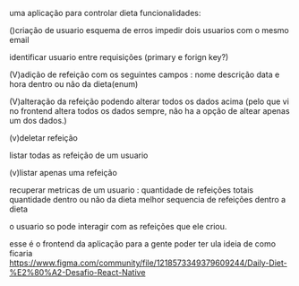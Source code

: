 uma aplicação para controlar dieta
funcionalidades:

()criação de usuario
     esquema de erros
     impedir dois usuarios com o mesmo email
     

identificar usuario entre requisições (primary e forign key?)

(V)adição de refeição com os seguintes campos :
     nome 
     descrição 
     data e hora 
     dentro ou não da dieta(enum)
      
(V)alteração da refeição podendo alterar todos os dados acima (pelo que vi no frontend altera todos os dados sempre, não ha a opção de altear apenas um dos dados.)


(v)deletar refeição

listar todas as refeição de um usuario

(v)listar apenas uma refeição

recuperar metricas de um usuario :
     quantidade de refeições totais
     quantidade dentro ou não da dieta 
     melhor sequencia de refeições dentro a dieta

o usuario so pode interagir com as refeições que ele criou.

esse é o frontend da aplicação para a gente poder ter ula ideia de como ficaria
https://www.figma.com/community/file/1218573349379609244/Daily-Diet-%E2%80%A2-Desafio-React-Native